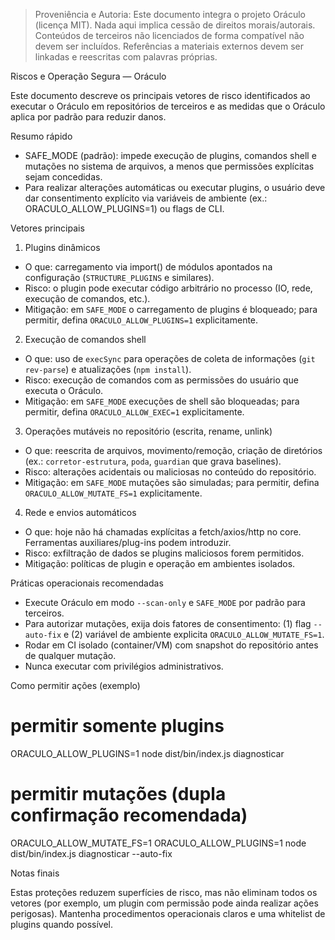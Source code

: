 > Proveniência e Autoria: Este documento integra o projeto Oráculo (licença MIT).
> Nada aqui implica cessão de direitos morais/autorais.
> Conteúdos de terceiros não licenciados de forma compatível não devem ser incluídos.
> Referências a materiais externos devem ser linkadas e reescritas com palavras próprias.

Riscos e Operação Segura — Oráculo

Este documento descreve os principais vetores de risco identificados ao executar o Oráculo em repositórios de terceiros e as medidas que o Oráculo aplica por padrão para reduzir danos.

Resumo rápido

- SAFE_MODE (padrão): impede execução de plugins, comandos shell e mutações no sistema de arquivos, a menos que permissões explícitas sejam concedidas.
- Para realizar alterações automáticas ou executar plugins, o usuário deve dar consentimento explícito via variáveis de ambiente (ex.: ORACULO_ALLOW_PLUGINS=1) ou flags de CLI.

Vetores principais

1. Plugins dinâmicos

- O que: carregamento via import() de módulos apontados na configuração (`STRUCTURE_PLUGINS` e similares).
- Risco: o plugin pode executar código arbitrário no processo (IO, rede, execução de comandos, etc.).
- Mitigação: em `SAFE_MODE` o carregamento de plugins é bloqueado; para permitir, defina `ORACULO_ALLOW_PLUGINS=1` explicitamente.

2. Execução de comandos shell

- O que: uso de `execSync` para operações de coleta de informações (`git rev-parse`) e atualizações (`npm install`).
- Risco: execução de comandos com as permissões do usuário que executa o Oráculo.
- Mitigação: em `SAFE_MODE` execuções de shell são bloqueadas; para permitir, defina `ORACULO_ALLOW_EXEC=1` explicitamente.

3. Operações mutáveis no repositório (escrita, rename, unlink)

- O que: reescrita de arquivos, movimento/remoção, criação de diretórios (ex.: `corretor-estrutura`, `poda`, `guardian` que grava baselines).
- Risco: alterações acidentais ou maliciosas no conteúdo do repositório.
- Mitigação: em `SAFE_MODE` mutações são simuladas; para permitir, defina `ORACULO_ALLOW_MUTATE_FS=1` explicitamente.

4. Rede e envios automáticos

- O que: hoje não há chamadas explícitas a fetch/axios/http no core. Ferramentas auxiliares/plug-ins podem introduzir.
- Risco: exfiltração de dados se plugins maliciosos forem permitidos.
- Mitigação: políticas de plugin e operação em ambientes isolados.

Práticas operacionais recomendadas

- Execute Oráculo em modo `--scan-only` e `SAFE_MODE` por padrão para terceiros.
- Para autorizar mutações, exija dois fatores de consentimento: (1) flag `--auto-fix` e (2) variável de ambiente explicita `ORACULO_ALLOW_MUTATE_FS=1`.
- Rodar em CI isolado (container/VM) com snapshot do repositório antes de qualquer mutação.
- Nunca executar com privilégios administrativos.

Como permitir ações (exemplo)

# permitir somente plugins

ORACULO_ALLOW_PLUGINS=1 node dist/bin/index.js diagnosticar

# permitir mutações (dupla confirmação recomendada)

ORACULO_ALLOW_MUTATE_FS=1 ORACULO_ALLOW_PLUGINS=1 node dist/bin/index.js diagnosticar --auto-fix

Notas finais

Estas proteções reduzem superfícies de risco, mas não eliminam todos os vetores (por exemplo, um plugin com permissão pode ainda realizar ações perigosas). Mantenha procedimentos operacionais claros e uma whitelist de plugins quando possível.

